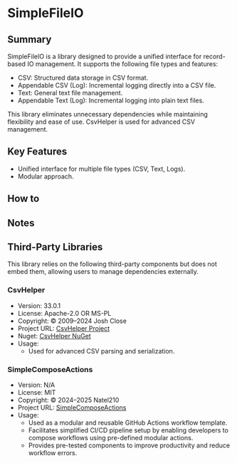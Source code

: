 # SimpleFileIO

## Summary

SimpleFileIO is a library designed to provide a unified interface for record-based IO management. It supports the following file types and features:

- CSV: Structured data storage in CSV format.
- Appendable CSV (Log): Incremental logging directly into a CSV file.
- Text: General text file management.
- Appendable Text (Log): Incremental logging into plain text files.

This library eliminates unnecessary dependencies while maintaining flexibility and ease of use. CsvHelper is used for advanced CSV management.

## Key Features

- Unified interface for multiple file types (CSV, Text, Logs).
- Modular approach.

## How to

## Notes

## Third-Party Libraries

This library relies on the following third-party components but does not embed them, allowing users to manage dependencies externally.

### CsvHelper
- Version: 33.0.1
- License: Apache-2.0 OR MS-PL
- Copyright: © 2009–2024 Josh Close
- Project URL: [CsvHelper Project](https://joshclose.github.io/CsvHelper)
- Nuget: [CsvHelper NuGet](https://www.nuget.org/packages/CsvHelper)
- Usage:  
  - Used for advanced CSV parsing and serialization.
  
### SimpleComposeActions
- Version: N/A
- License: MIT  
- Copyright: © 2024–2025 Natel210
- Project URL: [SimpleComposeActions](https://github.com/Natel210/SimpleComposeActions)
- Usage:  
  - Used as a modular and reusable GitHub Actions workflow template.
  - Facilitates simplified CI/CD pipeline setup by enabling developers to compose workflows using pre-defined modular actions.
  - Provides pre-tested components to improve productivity and reduce workflow errors.